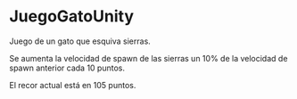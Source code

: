 # JuegoGatoUnity

Juego de un gato que esquiva sierras.

Se aumenta la velocidad de spawn de las sierras un 10% de la velocidad de spawn anterior cada 10 puntos.

El recor actual está en 105 puntos.